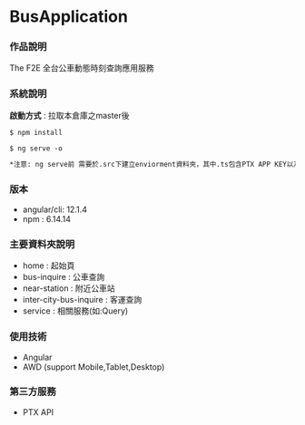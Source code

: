 # BusApplication

### 作品說明
The F2E 全台公車動態時刻查詢應用服務

### 系統說明
**啟動方式** : 拉取本倉庫之master後
```
$ npm install
```
```
$ ng serve -o
``` 
```sh
*注意: ng serve前 需要於.src下建立enviorment資料夾，其中.ts包含PTX APP KEY以及PTX APP ID
```

### 版本
- angular/cli: 12.1.4
- npm : 6.14.14

### 主要資料夾說明
- home : 起始頁
- bus-inquire : 公車查詢
- near-station : 附近公車站
- inter-city-bus-inquire : 客運查詢
- service : 相關服務(如:Query)

### 使用技術
- Angular
- AWD (support Mobile,Tablet,Desktop)

### 第三方服務
- PTX API
